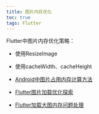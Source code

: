 ```yaml
---
title: 图片内存优化
toc: true
tags: Flutter
---
```








Flutter中图片内存优化策略：

- 使用ResizeImage
- 使用cacheWidth、cacheHeight


- [Android中图片占用内存计算方法](/Android/性能优化/Android中图片占用内存计算方法.html)
- [Flutter图片加载优化探索](https://juejin.cn/post/6940549272320344071)
- [Flutter加载大图内存问题处理](https://blog.csdn.net/zhjali123/article/details/121411340)